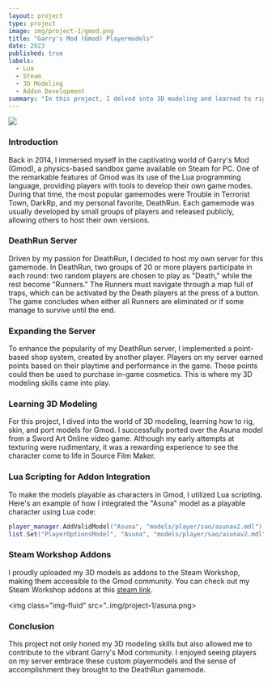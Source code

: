 ```yaml
---
layout: project
type: project
image: img/project-1/gmod.png
title: "Garry's Mod (Gmod) Playermodels"
date: 2023
published: true
labels:
  - Lua
  - Steam
  - 3D Modeling
  - Addon Development
summary: "In this project, I delved into 3D modeling and learned to rig and skin models for Garry's Mod, a physics-based sandbox game on Steam. I then turned these models into addons available on the Steam Workshop for players to use as playable characters through Lua scripting."
---
```


<img class="img-fluid" src="..img/project-1/workshop.png">

### Introduction

Back in 2014, I immersed myself in the captivating world of Garry's Mod (Gmod), a physics-based sandbox game available on Steam for PC. One of the remarkable features of Gmod was its use of the Lua programming language, providing players with tools to develop their own game modes. During that time, the most popular gamemodes were Trouble in Terrorist Town, DarkRp, and my personal favorite, DeathRun. Each gamemode was usually developed by small groups of players and released publicly, allowing others to host their own versions.

### DeathRun Server

Driven by my passion for DeathRun, I decided to host my own server for this gamemode. In DeathRun, two groups of 20 or more players participate in each round: two random players are chosen to play as "Death," while the rest become "Runners." The Runners must navigate through a map full of traps, which can be activated by the Death players at the press of a button. The game concludes when either all Runners are eliminated or if some manage to survive until the end.

### Expanding the Server

To enhance the popularity of my DeathRun server, I implemented a point-based shop system, created by another player. Players on my server earned points based on their playtime and performance in the game. These points could then be used to purchase in-game cosmetics. This is where my 3D modeling skills came into play.

### Learning 3D Modeling

For this project, I dived into the world of 3D modeling, learning how to rig, skin, and port models for Gmod. I successfully ported over the Asuna model from a Sword Art Online video game. Although my early attempts at texturing were rudimentary, it was a rewarding experience to see the character come to life in Source Film Maker.

### Lua Scripting for Addon Integration

To make the models playable as characters in Gmod, I utilized Lua scripting. Here's an example of how I integrated the "Asuna" model as a playable character using Lua code:

```lua
player_manager.AddValidModel("Asuna", "models/player/sao/asunav2.mdl");
list.Set("PlayerOptionsModel", "Asuna", "models/player/sao/asunav2.mdl");
```

### Steam Workshop Addons

I proudly uploaded my 3D models as addons to the Steam Workshop, making them accessible to the Gmod community. You can check out my Steam Workshop addons at this [steam link](https://steamcommunity.com/id/sidestep/myworkshopfiles/).

<img class="img-fluid" src="..img/project-1/asuna.png>

### Conclusion

This project not only honed my 3D modeling skills but also allowed me to contribute to the vibrant Garry's Mod community. I enjoyed seeing players on my server embrace these custom playermodels and the sense of accomplishment they brought to the DeathRun gamemode.